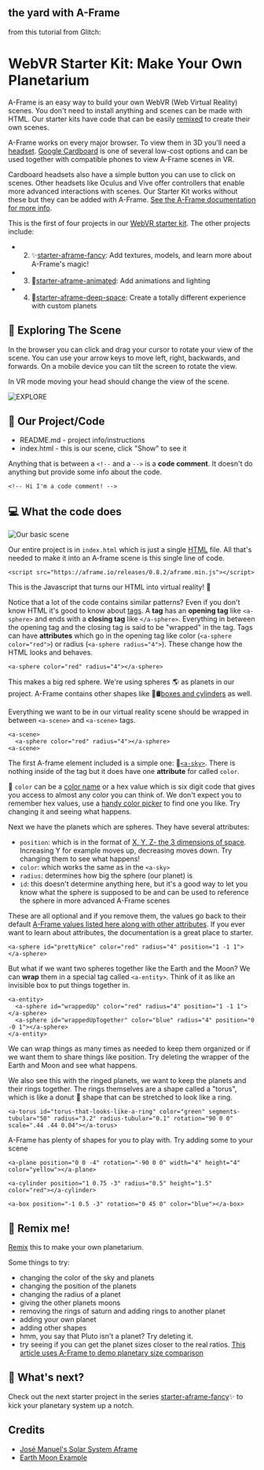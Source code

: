 
## the yard with A-Frame 

from this tutorial from Glitch:

WebVR Starter Kit: Make Your Own Planetarium
=================
A-Frame is an easy way to build your own WebVR (Web Virtual Reality) scenes. You don't need to install anything and scenes can be made with HTML. Our starter kits have code that can be easily [remixed](https://glitch.com/help/remix/) to create their own scenes. 

A-Frame works on every major browser. To view them in 3D you'll need a [headset](https://aframe.io/docs/0.8.0/introduction/vr-headsets-and-webvr-browsers.html). [Google Cardboard](https://vr.google.com/cardboard/get-cardboard/) is one of several low-cost options and can be used together with compatible phones to view A-Frame scenes in VR. 

Cardboard headsets also have a simple button you can use to click on scenes. Other headsets like Oculus and Vive offer controllers that enable more advanced interactions with scenes. Our Starter Kit works without these but they can be added with A-Frame. [See the A-Frame documentation for more info](https://aframe.io/docs/0.8.0/introduction/interactions-and-controllers.html).

This is the first of four projects in our [WebVR starter kit](https://glitch.com/@glitch/web-vr-starter-kit). The other projects include:
* 2. ✨[starter-aframe-fancy](https://glitch.com/~starter-aframe-fancy): Add textures, models, and learn more about A-Frame's magic!
* 3. 💞[starter-aframe-animated](https://glitch.com/~starter-aframe-animated): Add animations and lighting
* 4. 🌌[starter-aframe-deep-space](https://glitch.com/~starter-aframe-deep-space): Create a totally different experience with custom planets


## 🚀 Exploring The Scene
In the browser you can click and drag your cursor to rotate your view of the scene. You can use your arrow keys to move left, right, backwards, and forwards. On a mobile device you can tilt the screen to rotate the view. 

In VR mode moving your head should change the view of the scene. 

![EXPLORE](https://cdn.glitch.com/2c51c312-08e7-49df-8de8-f20c82bc50c0%2Fexplore.png?1541641791467)


## 📓 Our Project/Code
* README.md - project info/instructions
* index.html - this is our scene, click "Show" to see it


Anything that is between a `<!--` and a `-->` is a **code comment**. It doesn't do anything but provide some info about the code. 

```
<!-- Hi I'm a code comment! -->
```


## 💻 What the code does
![Our basic scene](https://cdn.glitch.com/2c51c312-08e7-49df-8de8-f20c82bc50c0%2FA-Frame_Starter_Kit_-_Mini_Planetarium.png?1541640804544)

Our entire project is in `index.html` which is just a single [HTML](https://developer.mozilla.org/en-US/docs/Web/HTML) file. All that's needed to make it into an A-frame scene is this single line of code.

```
<script src="https://aframe.io/releases/0.8.2/aframe.min.js"></script>
```
This is the Javascript that turns our HTML into virtual reality! 🔮

Notice that a lot of the code contains similar patterns? Even if you don't know HTML it's good to know about [tags](https://developer.mozilla.org/en-US/docs/Glossary/HTML). A **tag** has an **opening tag** like `<a-sphere>` and ends with a **closing tag** like `</a-sphere>`. Everything in between the opening tag and the closing tag is said to be "wrapped" in the tag. Tags can have **attributes** which go in the opening tag like color (`<a-sphere color="red">`) or radius (`<a-sphere radius="4">`). These change how the HTML looks and behaves. 

```
<a-sphere color="red" radius="4"></a-sphere>
```
This makes a big red sphere. We're using spheres 🌎 as planets in our project. A-Frame contains other shapes like 🎁🛢[boxes and cylinders](https://aframe.io/docs/0.8.0/introduction/html-and-primitives.html) as well.


Everything we want to be in our virtual reality scene should be wrapped in between `<a-scene>` and `<a-scene>` tags. 

```
<a-scene>
  <a-sphere color="red" radius="4"></a-sphere>
<a-scene>
```

The first A-frame element included is a simple one: 🌌[`<a-sky>`](https://aframe.io/docs/0.8.0/primitives/a-sky.html). There is nothing inside of the tag but it does have one **attribute** for called `color`. 

🌈 `color` can be a [color name](https://htmlcolorcodes.com/color-names/) or a hex value which is six digit code that gives you access to almost any color you can think of. We don't expect you to remember hex values, use a [handy color picker](https://hsla.glitch.me/) to find one you like. Try changing it and seeing what happens. 

Next we have the planets which are spheres. They have several attributes:
* `position`: which is in the format of [X, Y, Z- the 3 dimensions of space](https://en.wikipedia.org/wiki/Three-dimensional_space). Increasing Y for example moves up, decreasing moves down. Try changing them to see what happens!
* `color`: which works the same as in the `<a-sky>`
* `radius`: determines how big the sphere (our planet) is
* `id`: this doesn't determine anything here, but it's a good way to let you know what the sphere is supposed to be and can be used to reference the sphere in more advanced A-Frame scenes

These are all optional and if you remove them, the values go back to their default [A-Frame values listed here along with other attributes](https://aframe.io/docs/0.8.0/primitives/a-sphere.html). If you ever want to learn about attributes, the documentation is a great place to starter. 

```
<a-sphere id="prettyNice" color="red" radius="4" position="1 -1 1"></a-sphere>
```

But what if we want two spheres together like the Earth and the Moon? We can **wrap** them in a special tag called `<a-entity>`. Think of it as like an invisible box to put things together in. 

```
<a-entity>
  <a-sphere id="wrappedUp" color="red" radius="4" position="1 -1 1"></a-sphere>
  <a-sphere id="wrappedUpTogether" color="blue" radius="4" position="0 -0 1"></a-sphere>
</a-entity>
```

We can wrap things as many times as needed to keep them organized or if we want them to share things like position. Try deleting the wrapper of the Earth and Moon and see what happens. 

We also see this with the ringed planets, we want to keep the planets and their rings together. The rings themselves are a shape called a "torus", which is like a donut 🍩 shape that can be stretched to look like a ring. 

```
<a-torus id="torus-that-looks-like-a-ring" color="green" segments-tubular="50" radius="3.2" radius-tubular="0.1" rotation="90 0 0" scale=".44 .44 0.04"></a-torus>
```

A-Frame has plenty of shapes for you to play with. Try adding some to your scene
```
<a-plane position="0 0 -4" rotation="-90 0 0" width="4" height="4" color="yellow"></a-plane>

<a-cylinder position="1 0.75 -3" radius="0.5" height="1.5" color="red"></a-cylinder>

<a-box position="-1 0.5 -3" rotation="0 45 0" color="blue"></a-box>
```


## 💫 Remix me!

[Remix](https://glitch.com/help/remix/) this to make your own planetarium.

Some things to try:
* changing the color of the sky and planets
* changing the position of the planets
* changing the radius of a planet
* giving the other planets moons
* removing the rings of saturn and adding rings to another planet
* adding your own planet
* adding other shapes
* hmm, you say that Pluto isn't a planet? Try deleting it. 
* try seeing if you can get the planet sizes closer to the real ratios. [This article uses A-Frame to demo planetary size comparison](https://bl.ocks.org/bryik/333eee2573600530f44fecd62c13c454)

## 🌟 What's next?
Check out the next starter project in the series [starter-aframe-fancy](https://glitch.com/~starter-aframe-fancy)✨ to kick your planetary system up a notch. 

## Credits
* [José Manuel's Solar System Aframe](https://aframe.io/blog/solar-system/)
* [Earth Moon Example](https://mozdevs.github.io/aframe-demo/orbits.html)
